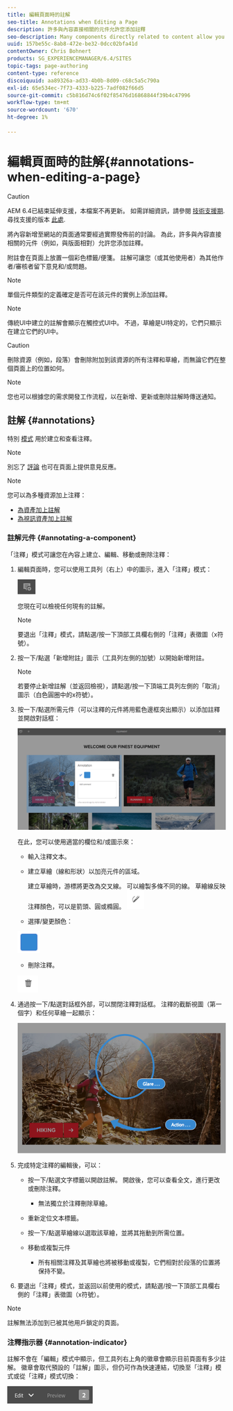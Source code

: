 ```yaml
---
title: 編輯頁面時的註解
seo-title: Annotations when Editing a Page
description: 許多與內容直接相關的元件允許您添加註釋
seo-description: Many components directly related to content allow you to add an annotation
uuid: 157be55c-8ab8-472e-be32-0dcc02bfa41d
contentOwner: Chris Bohnert
products: SG_EXPERIENCEMANAGER/6.4/SITES
topic-tags: page-authoring
content-type: reference
discoiquuid: aa89326a-ad33-4b0b-8d09-c68c5a5c790a
exl-id: 65e534ec-7f73-4333-b225-7adf082f66d5
source-git-commit: c5b816d74c6f02f85476d16868844f39b4c47996
workflow-type: tm+mt
source-wordcount: '670'
ht-degree: 1%

---
```


# 編輯頁面時的註解{#annotations-when-editing-a-page}

>[!CAUTION]
>
>AEM 6.4已結束延伸支援，本檔案不再更新。 如需詳細資訊，請參閱 [技術支援期](https://helpx.adobe.com//tw/support/programs/eol-matrix.html). 尋找支援的版本 [此處](https://experienceleague.adobe.com/docs/).

將內容新增至網站的頁面通常要經過實際發佈前的討論。 為此，許多與內容直接相關的元件（例如，與版面相對）允許您添加註釋。

附註會在頁面上放置一個彩色標籤/便箋。 註解可讓您（或其他使用者）為其他作者/審核者留下意見和/或問題。

>[!NOTE]
>
>單個元件類型的定義確定是否可在該元件的實例上添加註釋。

>[!NOTE]
>
>傳統UI中建立的註解會顯示在觸控式UI中。 不過，草繪是UI特定的，它們只顯示在建立它們的UI中。

>[!CAUTION]
>
>刪除資源（例如，段落）會刪除附加到該資源的所有注釋和草繪，而無論它們在整個頁面上的位置如何。

>[!NOTE]
>
>您也可以根據您的需求開發工作流程，以在新增、更新或刪除註解時傳送通知。

## 註解 {#annotations}

特別 [模式](/help/sites-authoring/author-environment-tools.md#page-modes) 用於建立和查看注釋。

>[!NOTE]
>
>別忘了 [評論](/help/sites-authoring/basic-handling.md#timeline) 也可在頁面上提供意見反應。

>[!NOTE]
>
>您可以為多種資源加上注釋：
>
>* [為資產加上註解](/help/assets/managing-assets-touch-ui.md#annotating)
>* [為視訊資產加上註解](/help/assets/managing-video-assets.md#annotating-video-assets)
>


### 註解元件 {#annotating-a-component}

「注釋」模式可讓您在內容上建立、編輯、移動或刪除注釋：

1. 編輯頁面時，您可以使用工具列（右上）中的圖示，進入「注釋」模式：

   ![](do-not-localize/screen_shot_2018-03-22at110414.png)

   您現在可以檢視任何現有的註解。

   >[!NOTE]
   >
   >要退出「注釋」模式，請點選/按一下頂部工具欄右側的「注釋」表徵圖（x符號）。

1. 按一下/點選「新增附註」圖示（工具列左側的加號）以開始新增附註。

   >[!NOTE]
   >
   >若要停止新增註解（並返回檢視），請點選/按一下頂端工具列左側的「取消」圖示（白色圓圈中的x符號）。

1. 按一下/點選所需元件（可以注釋的元件將用藍色邊框突出顯示）以添加註釋並開啟對話框：

   ![screen_shot_2018-03-22at110606](assets/screen_shot_2018-03-22at110606.png)

   在此，您可以使用適當的欄位和/或圖示來：

   * 輸入注釋文本。
   * 建立草繪（線和形狀）以加亮元件的區域。

      建立草繪時，游標將更改為交叉線。 可以繪製多條不同的線。 草繪線反映注釋顏色，可以是箭頭、圓或橢圓。
   ![](do-not-localize/screen_shot_2018-03-22at110640.png)

   * 選擇/變更顏色：

   ![](do-not-localize/chlimage_1-19.png)

   * 刪除注釋。

   ![](do-not-localize/screen_shot_2018-03-22at110647.png)

1. 通過按一下/點選對話框外部，可以關閉注釋對話框。 注釋的截斷視圖（第一個字）和任何草繪一起顯示：

   ![screen_shot_2018-03-22at110850](assets/screen_shot_2018-03-22at110850.png)

1. 完成特定注釋的編輯後，可以：

   * 按一下/點選文字標籤以開啟註解。 開啟後，您可以查看全文，進行更改或刪除注釋。

      * 無法獨立於注釋刪除草繪。
   * 重新定位文本標籤。
   * 按一下/點選草繪線以選取該草繪，並將其拖動到所需位置。
   * 移動或複製元件

      * 所有相關注釋及其草繪也將被移動或複製，它們相對於段落的位置將保持不變。


1. 要退出「注釋」模式，並返回以前使用的模式，請點選/按一下頂部工具欄右側的「注釋」表徵圖（x符號）。

>[!NOTE]
>註解無法添加到已被其他用戶鎖定的頁面。

### 注釋指示器 {#annotation-indicator}

註解不會在「編輯」模式中顯示，但工具列右上角的徽章會顯示目前頁面有多少註解。 徽章會取代預設的「註解」圖示，但仍可作為快速連結，切換至「注釋」模式或從「注釋」模式切換：

![chlimage_1-242](assets/chlimage_1-242.png)
